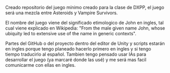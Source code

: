 Creado repositorio del juego mínimo creado para la clase de DXPP, el juego será una mezcla entre Asteroids y Vampire Survivors.

El nombre del juego viene del significado etimologico de John en ingles, tal cual viene explicado en Wikipedia: "From the male given name John, whose ubiquity led to extensive use of the name in generic contexts".

Partes del GitHub o del proyecto dentro del editor de Unity y scripts estarán en ingles porque tengo planeado hacerlo primero en ingles y si tengo tiempo traducirlo al español. Tambien tengo pensado usar IAs para desarrollar el juego (ya marcaré donde las usé) y me será mas facil comunicarme con ellas en ingles.
